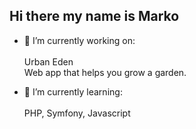 ## Hi there my name is Marko

- 🔭 I’m currently working on:<br><br>
  Urban Eden<br>
  Web app that helps you grow a garden.

  
- 🌱 I’m currently learning:<br><br>
  PHP, Symfony, Javascript
<!--
**FaletarMarko1/FaletarMarko1** is a ✨ _special_ ✨ repository because its `README.md` (this file) appears on your GitHub profile.

Here are some ideas to get you started:

- 🔭 I’m currently working on ...
- 🌱 I’m currently learning ...
- 👯 I’m looking to collaborate on ...
- 🤔 I’m looking for help with ...
- 💬 Ask me about ...
- 📫 How to reach me: ...
- 😄 Pronouns: ...
- ⚡ Fun fact: ...
-->
